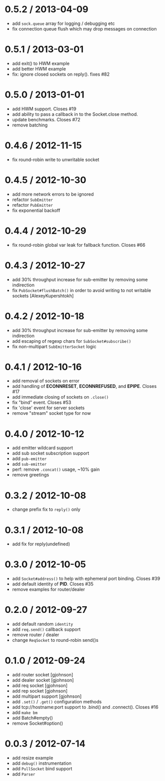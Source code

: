
0.5.2 / 2013-04-09 
==================

  * add `sock.queue` array for logging / debugging etc
  * fix connection queue flush which may drop messages on connection

0.5.1 / 2013-03-01
==================

  * add exit() to HWM example
  * add better HWM example
  * fix: ignore closed sockets on reply(). fixes #82

0.5.0 / 2013-01-01
==================

  * add HWM support. Closes #19
  * add ability to pass a callback in to the Socket.close method.
  * update benchmarks. Closes #72
  * remove batching

0.4.6 / 2012-11-15
==================

  * fix round-robin write to unwritable socket

0.4.5 / 2012-10-30
==================

  * add more network errors to be ignored
  * refactor `SubEmitter`
  * refactor `PubEmitter`
  * fix exponential backoff

0.4.4 / 2012-10-29
==================

  * fix round-robin global var leak for fallback function. Closes #66

0.4.3 / 2012-10-27
==================

  * add 30% throughput increase for sub-emitter by removing some indirection
  * fix `PubSocket#flushBatch()` in order to avoid writing to not writable sockets [AlexeyKupershtokh]

0.4.2 / 2012-10-18
==================

  * add 30% throughput increase for sub-emitter by removing some indirection
  * add escaping of regexp chars for `SubSocket#subscribe()`
  * fix non-multipart `SubEmitterSocket` logic

0.4.1 / 2012-10-16
==================

  * add removal of sockets on error
  * add handling of __ECONNRESET__, __ECONNREFUSED__, and __EPIPE__. Closes #17
  * add immediate closing of sockets on `.close()`
  * fix "bind" event. Closes #53
  * fix 'close' event for server sockets
  * remove "stream" socket type for now

0.4.0 / 2012-10-12
==================

  * add emitter wildcard support
  * add sub socket subscription support
  * add `pub-emitter`
  * add `sub-emitter`
  * perf: remove `.concat()` usage, ~10% gain
  * remove greetings

0.3.2 / 2012-10-08
==================

  * change prefix fix to `reply()` only

0.3.1 / 2012-10-08
==================

  * add fix for reply(undefined)

0.3.0 / 2012-10-05
==================

  * add `Socket#address()` to help with ephemeral port binding. Closes #39
  * add default identity of __PID__. Closes #35
  * remove examples for router/dealer

0.2.0 / 2012-09-27
==================

  * add default random `identity`
  * add `req.send()` callback support
  * remove router / dealer
  * change `ReqSocket` to round-robin send()s

0.1.0 / 2012-09-24
==================

  * add router socket [gjohnson]
  * add dealer socket [gjohnson]
  * add req socket [gjohnson]
  * add rep socket [gjohnson]
  * add multipart support [gjohnson]
  * add `.set()` / `.get()` configuration methods
  * add tcp://hostname:port support to .bind() and .connect(). Closes #16
  * add `make bm`
  * add Batch#empty()
  * remove Socket#option()

0.0.3 / 2012-07-14
==================

  * add resize example
  * add `debug()` instrumentation
  * add `PullSocket` bind support
  * add `Parser`
